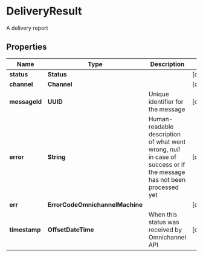 

# DeliveryResult

A delivery report
## Properties

Name | Type | Description | Notes
------------ | ------------- | ------------- | -------------
**status** | **Status** |  |  [optional]
**channel** | **Channel** |  |  [optional]
**messageId** | **UUID** | Unique identifier for the message |  [optional]
**error** | **String** | Human-readable description of what went wrong, *null* in case of success or if the message has not been processed yet |  [optional]
**err** | **ErrorCodeOmnichannelMachine** |  |  [optional]
**timestamp** | **OffsetDateTime** | When this status was received by Omnichannel API |  [optional]



